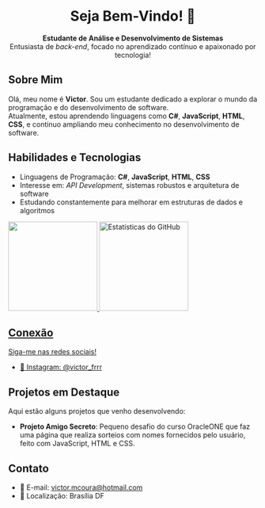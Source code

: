 <h1 align="center">Seja Bem-Vindo! 👋</h1>

<p align="center">
  <strong>Estudante de Análise e Desenvolvimento de Sistemas</strong> <br>
  Entusiasta de <em>back-end</em>, focado no aprendizado contínuo e apaixonado por tecnologia!
</p>

<h2>Sobre Mim</h2>
<p>
  Olá, meu nome é <strong>Victor</strong>. Sou um estudante dedicado a explorar o mundo da programação e do desenvolvimento de software. <br>
  Atualmente, estou aprendendo linguagens como <strong>C#</strong>, <strong>JavaScript</strong>, <strong>HTML</strong>, <strong>CSS</strong>, e continuo ampliando meu conhecimento no desenvolvimento de software.
</p>

<h2>Habilidades e Tecnologias</h2>
<ul>
  <li>Linguagens de Programação: <strong>C#</strong>, <strong>JavaScript</strong>, <strong>HTML</strong>, <strong>CSS</strong></li>
  <li>Interesse em: <em>API Development</em>, sistemas robustos e arquitetura de software</li>
  <li>Estudando constantemente para melhorar em estruturas de dados e algoritmos</li>
</ul>

<div>
<a href="https://github.com/VictorMCoura">
<img height="180" src="https://github-readme-stats.vercel.app/api/top-langs/?username=VictorMCoura&layout=compact&langs_count=7&theme=dracula"/>
<img height="180" src="https://github-readme-stats.vercel.app/api?username=VictorMCoura&show_icons=true&theme=dracula" alt="Estatísticas do GitHub"/>

</div>

<h2>Conexão</h2>
<p>
  Siga-me nas redes sociais!
</p>
<ul>
  <li>📸 Instagram: <a href="https://www.instagram.com/victor_frrr" target="_blank">@victor_frrr</a></li>
</ul>


<h2>Projetos em Destaque</h2>
<p>
  Aqui estão alguns projetos que venho desenvolvendo:
</p>
<ul>
  <li><strong>Projeto Amigo Secreto</strong>: Pequeno desafio do curso OracleONE que faz uma página que realiza sorteios com nomes fornecidos pelo usuário, feito com JavaScript, HTML e CSS.</li>
</ul>
 

<h2>Contato</h2>
<ul>
  <li>📧 E-mail: <a href="mailto:victor.mcoura@hotmail.com">victor.mcoura@hotmail.com</a></li>
  <li>📌 Localização: Brasília DF</li>
</ul>




